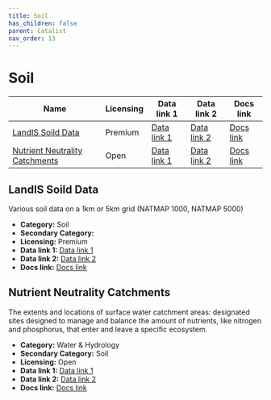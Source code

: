 ```yaml
---
title: Soil
has_children: false
parent: Catalist
nav_order: 13
---
```


# Soil

| Name                                                              | Licensing | Data link 1                                                                                                           | Data link 2     | Docs link                                                                                       |
| ----------------------------------------------------------------- | --------- | --------------------------------------------------------------------------------------------------------------------- | --------------- | ----------------------------------------------------------------------------------------------- |
| [LandIS Soild Data](#landis-soild-data)                           | Premium   | [Data link 1](https://www.landis.org.uk/data/pricer.cfm)                                                              | [Data link 2]() | [Docs link](https://www.landis.org.uk/data/natmap.cfm)                                          |
| [Nutrient Neutrality Catchments](#nutrient-neutrality-catchments) | Open      | [Data link 1](https://naturalengland-defra.opendata.arcgis.com/datasets/nutrient-neutrality-catchments-england/about) | [Data link 2]() | [Docs link](https://environment.data.gov.uk/defra/c11d1558-7d2f-4a71-9c20-93f02d148ef5/details) |

## LandIS Soild Data

Various soil data on a 1km or 5km grid (NATMAP 1000, NATMAP 5000)

- **Category:** Soil
- **Secondary Category:** 
- **Licensing:** Premium
- **Data link 1:** [Data link 1](https://www.landis.org.uk/data/pricer.cfm)
- **Data link 2:** [Data link 2]()
- **Docs link:** [Docs link](https://www.landis.org.uk/data/natmap.cfm)



## Nutrient Neutrality Catchments

The extents and locations of surface water catchment areas: designated sites designed to manage and balance the amount of nutrients, like nitrogen and phosphorus, that enter and leave a specific ecosystem.

- **Category:** Water & Hydrology
- **Secondary Category:** Soil
- **Licensing:** Open
- **Data link 1:** [Data link 1](https://naturalengland-defra.opendata.arcgis.com/datasets/nutrient-neutrality-catchments-england/about)
- **Data link 2:** [Data link 2]()
- **Docs link:** [Docs link](https://environment.data.gov.uk/defra/c11d1558-7d2f-4a71-9c20-93f02d148ef5/details)
